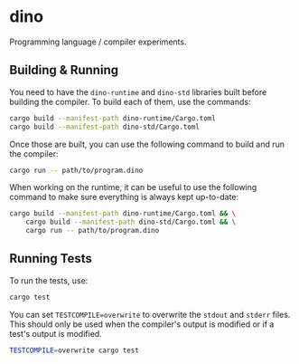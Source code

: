 # dino

Programming language / compiler experiments.

## Building & Running

You need to have the `dino-runtime` and `dino-std` libraries built before
building the compiler. To build each of them, use the commands:

```sh
cargo build --manifest-path dino-runtime/Cargo.toml
cargo build --manifest-path dino-std/Cargo.toml
```

Once those are built, you can use the following command to build and run the
compiler:

```sh
cargo run -- path/to/program.dino
```

When working on the runtime, it can be useful to use the following command to
make sure everything is always kept up-to-date:

```sh
cargo build --manifest-path dino-runtime/Cargo.toml && \
    cargo build --manifest-path dino-std/Cargo.toml && \
    cargo run -- path/to/program.dino
```

## Running Tests

To run the tests, use:

```sh
cargo test
```

You can set `TESTCOMPILE=overwrite` to overwrite the `stdout` and `stderr`
files. This should only be used when the compiler's output is modified or if
a test's output is modified.

```sh
TESTCOMPILE=overwrite cargo test
```
